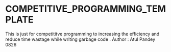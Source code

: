 # COMPETITIVE_PROGRAMMING_TEMPLATE
This is just for competititve programming to increasing the efficiency and reduce time wastage while writing garbage code . Author : Atul Pandey 0826
